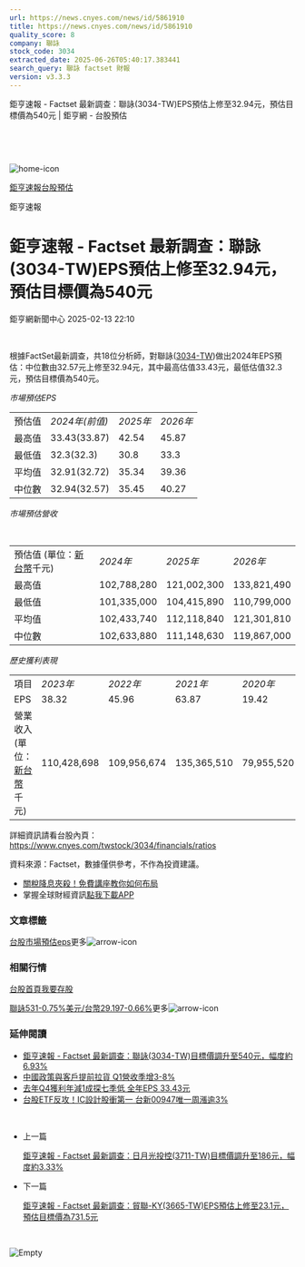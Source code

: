 ```yaml
---
url: https://news.cnyes.com/news/id/5861910
title: https://news.cnyes.com/news/id/5861910
quality_score: 8
company: 聯詠
stock_code: 3034
extracted_date: 2025-06-26T05:40:17.383441
search_query: 聯詠 factset 財報
version: v3.3.3
---
```


鉅亨速報 - Factset 最新調查：聯詠(3034-TW)EPS預估上修至32.94元，預估目標價為540元 | 鉅亨網 - 台股預估

‌

‌

![home-icon](/assets/icons/breadCrumb/symbol-icon-home.svg)

[鉅亨速報](/news/cat/anue_live)[台股預估](/news/cat/tw_forecast)

鉅亨速報

# 鉅亨速報 - Factset 最新調查：聯詠(3034-TW)EPS預估上修至32.94元，預估目標價為540元

鉅亨網新聞中心 2025-02-13 22:10

‌

根據FactSet最新調查，共18位分析師，對聯詠([3034-TW](https://www.cnyes.com/twstock/3034))做出2024年EPS預估：中位數由32.57元上修至32.94元，其中最高估值33.43元，最低估值32.3元，預估目標價為540元。

*市場預估EPS*

|  |  |  |  |
| --- | --- | --- | --- |
| 預估值 | *2024年(前值)* | *2025年* | *2026年* |
| 最高值 | 33.43(33.87) | 42.54 | 45.87 |
| 最低值 | 32.3(32.3) | 30.8 | 33.3 |
| 平均值 | 32.91(32.72) | 35.34 | 39.36 |
| 中位數 | 32.94(32.57) | 35.45 | 40.27 |

*市場預估營收*

‌

|  |  |  |  |
| --- | --- | --- | --- |
| 預估值 (單位：[新台幣](https://invest.cnyes.com/forex/detail/usdtwd)千元) | *2024年* | *2025年* | *2026年* |
| 最高值 | 102,788,280 | 121,002,300 | 133,821,490 |
| 最低值 | 101,335,000 | 104,415,890 | 110,799,000 |
| 平均值 | 102,433,740 | 112,118,840 | 121,301,810 |
| 中位數 | 102,633,880 | 111,148,630 | 119,867,000 |

*歷史獲利表現*

|  |  |  |  |  |
| --- | --- | --- | --- | --- |
| 項目 | *2023年* | *2022年* | *2021年* | *2020年* |
| EPS | 38.32 | 45.96 | 63.87 | 19.42 |
| 營業收入 (單位：[新台幣](https://invest.cnyes.com/forex/detail/usdtwd)千元) | 110,428,698 | 109,956,674 | 135,365,510 | 79,955,520 |

詳細資訊請看台股內頁：  
<https://www.cnyes.com/twstock/3034/financials/ratios>

資料來源：Factset，數據僅供參考，不作為投資建議。

* [關稅降息夾殺！免費講座教你如何布局](https://www.rsc.com.tw/Cnyes_RSC/SeminarBooking2025InvestmentOutlook.aspx?utm_source=anue&utm_medium=usstocks_end)
* 掌握全球財經資訊[點我下載APP](http://www.cnyes.com/app/?utm_source=mweb&utm_medium=HamMenuBanner&utm_campaign=fixed&utm_content=entr)

### 文章標籤

[台股](https://news.cnyes.com/tag/台股 "台股")[市場預估](https://news.cnyes.com/tag/市場預估 "市場預估")[eps](https://news.cnyes.com/tag/eps "eps")更多![arrow-icon](/assets/icons/arrows/arrow-down.svg)

### 相關行情

[台股首頁](https://www.cnyes.com/twstock)[我要存股](https://supr.link/8OHaU)

[聯詠531-0.75%](https://www.cnyes.com/twstock/3034)[美元/台幣29.197-0.66%](https://invest.cnyes.com/forex/detail/USDTWD)更多![arrow-icon](/assets/icons/arrows/arrow-down.svg)

### 延伸閱讀

* [鉅亨速報 - Factset 最新調查：聯詠(3034-TW)目標價調升至540元，幅度約6.93%](/news/id/5861907)
* [中國政策與客戶提前拉貨 Q1營收季增3-8%](/news/id/5860366)
* [去年Q4獲利年減1成探七季低 全年EPS 33.43元](/news/id/5860331)
* [台股ETF反攻！IC設計股衝第一 台新00947唯一周漲逾3%](/news/id/5858678)

‌

* 上一篇

  [鉅亨速報 - Factset 最新調查：日月光投控(3711-TW)目標價調升至186元，幅度約3.33%](/news/id/5862045)
* 下一篇

  [鉅亨速報 - Factset 最新調查：貿聯-KY(3665-TW)EPS預估上修至23.1元，預估目標價為731.5元](/news/id/5861723)

‌

![Empty](/assets/icons/skeleton/empty-image.svg)

‌